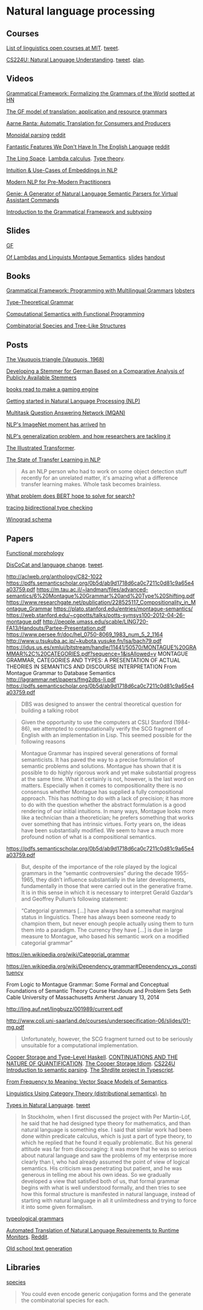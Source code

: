 # Natural language processing

## Courses

[List of linguistics open courses at MIT](https://ocw.mit.edu/courses/find-by-topic/#cat=humanities&subcat=linguistics). [tweet](https://twitter.com/SHASS4Students/status/1070415012135661569).

[CS224U: Natural Language Understanding](https://www.youtube.com/playlist?list=PLoROMvodv4rObpMCir6rNNUlFAn56Js20). [tweet](https://twitter.com/ChrisGPotts/status/1141493048821501952). [plan](http://web.stanford.edu/class/cs224u/).

## Videos

[Grammatical Framework: Formalizing the Grammars of the World](https://www.youtube.com/watch?v=x1LFbDQhbso) [spotted at HN](https://news.ycombinator.com/item?id=14535187)

[The GF model of translation: application and resource grammars](https://www.youtube.com/watch?v=2Kadepyd_PM)

[Aarne Ranta: Automatic Translation for Consumers and Producers](https://www.youtube.com/watch?v=An-AmFScw1o)

[Monoidal parsing](https://www.youtube.com/watch?v=Txf7swrcLYs) [reddit](https://www.reddit.com/r/haskell/comments/75as61/monoidal_parsing_edward_kmett_scala_world/)

[Fantastic Features We Don't Have In The English Language](https://www.youtube.com/watch?v=QYlVJlmjLEc&t=1m47s) [reddit](https://www.reddit.com/r/haskell/comments/75c3j8/linguist_tom_scott_on_absolute_direction_and/)

[The Ling Space](https://www.youtube.com/channel/UCdZcGRaBV-VRRyU4t6Ur0mw). [Lambda calculus](https://www.youtube.com/watch?v=BwWQDzXBuwg). [Type theory](https://www.youtube.com/watch?v=CWE9ycOxCEQ).

[Intuition & Use-Cases of Embeddings in NLP](https://www.infoq.com/presentations/nlp-word-embedding)

[Modern NLP for Pre-Modern Practitioners](https://www.infoq.com/presentations/nlp-practitioners/)

[Genie: A Generator of Natural Language Semantic Parsers for Virtual Assistant Commands](https://www.youtube.com/watch?v=B4bUBh16Kdg)

[Introduction to the Grammatical Framework and subtyping](https://www.youtube.com/watch?v=uYRqslCdfqw)

## Slides

[GF](https://t.co/exnVH2rabH)

[Of Lambdas and Linguists Montague Semantics](https://twitter.com/kowey/status/1159255306771132422). [slides](https://erickow.com/talks/haskell-montague-2019.pdf) [handout](https://erickow.com/talks/haskell-montague-2019-handout.pdf)

## Books

[Grammatical Framework: Programming with Multilingual Grammars](https://www.goodreads.com/book/show/11963071-grammatical-framework) [lobsters](https://lobste.rs/s/gsafb7/ask_type_systems_natural_languages#c_umq6pl)

[Type-Theoretical Grammar](https://www.goodreads.com/book/show/16809758-type-theoretical-grammar)

[Computational Semantics with Functional Programming](https://www.goodreads.com/book/show/9479651-computational-semantics-with-functional-programming)

[Combinatorial Species and Tree-Like Structures](https://www.goodreads.com/book/show/919397.Combinatorial_Species_and_Tree_Like_Structures)

## Posts

[The Vauquois triangle (Vauquois, 1968)](https://www.researchgate.net/figure/239924880_fig1_Figure-22-The-Vauquois-triangle-Vauquois-1968)

[Developing a Stemmer for German Based on a Comparative Analysis of Publicly Available Stemmers](https://hackage.haskell.org/package/stemmer-german-0.1.1.1)

[books read to make a gaming engine](https://news.ycombinator.com/item?id=16403219)

[Getting started in Natural Language Processing (NLP)](https://monkeylearn.com/blog/getting-started-in-natural-language-processing-nlp/)

[Multitask Question Answering Network (MQAN)](https://einstein.ai/research/the-natural-language-decathlon)

[NLP's ImageNet moment has arrived](https://thegradient.pub/nlp-imagenet/) [hn](https://news.ycombinator.com/item?id=17489564)

[NLP's generalization problem, and how researchers are tackling it](https://thegradient.pub/frontiers-of-generalization-in-natural-language-processing/)

[The Illustrated Transformer](https://jalammar.github.io/illustrated-transformer/).

[The State of Transfer Learning in NLP](https://news.ycombinator.com/item?id=20755923)

> As an NLP person who had to work on some object detection stuff recently for an unrelated matter, it's amazing what a difference transfer learning makes. Whole task becomes brainless.

[What problem does BERT hope to solve for search?](https://opensourceconnections.com/blog/2019/12/18/bert-and-search-relevance-part2-dense-vs-sparse/)

[tracing bidirectional type checking](https://twitter.com/balalaika_bot/status/1366706021679292417)

[Winograd schema](https://en.wikipedia.org/wiki/Winograd_schema_challenge)

## Papers

[Functional morphology](http://www.cse.chalmers.se/alumni/markus/FM/document/FM_tutorial_1.0.pdf)

[DisCoCat and language change](https://arxiv.org/abs/1811.11041). [tweet](https://twitter.com/JadeMasterMath/status/1069802913755684864).

http://aclweb.org/anthology/C82-1022
https://pdfs.semanticscholar.org/0b5d/ab9d1718d6ca0c7211c0d81c9a65e4a03759.pdf
https://m.tau.ac.il/~landman/files/advanced-semantics/6%20Montague%20Grammar%20and%20Type%20Shifting.pdf
https://www.researchgate.net/publication/228525117_Compositionality_in_Montague_Grammar
https://plato.stanford.edu/entries/montague-semantics/
https://web.stanford.edu/~cgpotts/talks/potts-symsys100-2012-04-26-montague.pdf
http://people.umass.edu/scable/LING720-FA13/Handouts/Partee-Presentation.pdf
https://www.persee.fr/doc/hel_0750-8069_1983_num_5_2_1164
http://www.u.tsukuba.ac.jp/~kubota.yusuke.fn/lsa/bach79.pdf
https://idus.us.es/xmlui/bitstream/handle/11441/50570/MONTAGUE%20GRAMMAR%2C%20CATEGORIES.pdf?sequence=1&isAllowed=y 
MONTAGUE GRAMMAR, CATEGORIES AND TYPES: A PRESENTATION OF ACTUAL THEORIES IN SEMANTICS AND DISCOURSE INTERPRETATION
From Montague Grammar to Database Semantics http://lagrammar.net/papers/fmg2dbs-li.pdf
https://pdfs.semanticscholar.org/0b5d/ab9d1718d6ca0c7211c0d81c9a65e4a03759.pdf
> DBS was designed to answer the central theoretical question for building a talking robot

> Given the opportunity to use the computers at CSLI Stanford (1984-86), we attempted to computationally verify the SCG fragment of English with an implementation in Lisp. This seemed possible for the following reasons

> Montague Grammar has inspired several generations of formal semanticists. It
has paved the way to a precise formulation of semantic problems and solutions.
Montague has shown that it is possible to do highly rigorous work and yet make
substantial progress at the same time. What it certainly is not, however, is the
last word on matters. Especially when it comes to compositionality there is no
consensus whether Montague has supplied a fully compositional approach. This
has nothing to do with a lack of precision; it has more to do with the question
whether the abstract formulation is a good rendering of our initial intuitions. In
many ways, Montague looks more like a technician than a theoretician; he prefers
something that works over something that has intrinsic virtues. Forty years on, the
ideas have been substantially modified. We seem to have a much more profound
notion of what is a compositional semantics.

https://pdfs.semanticscholar.org/0b5d/ab9d1718d6ca0c7211c0d81c9a65e4a03759.pdf

> But, despite of the importance of the role played by the logical grammars
in the “semantic controversies” during the decade 1955-1965, they
didn’t influence substantially in the later developments, fundamentally in
those that were carried out in the generative frame. It is in this sense in
which it is necessary to interpret Gerald Gazdar’s and Geoffrey Pullum’s
following statement:

> “Categorial grammars [...] have always had a somewhat marginal status in linguistics.
There has always been someone ready to champion them, but never enough people
actually using them to turn them into a paradigm. The currency they have [...] is due in
large measure to Montague, who based his semantic work on a modified categorial
grammar” 

https://en.wikipedia.org/wiki/Categorial_grammar

https://en.wikipedia.org/wiki/Dependency_grammar#Dependency_vs._constituency

From Logic to Montague Grammar:
Some Formal and Conceptual Foundations of Semantic Theory
Course Handouts and Problem Sets
Seth Cable
University of Massachusetts Amherst
January 13, 2014

http://ling.auf.net/lingbuzz/001989/current.pdf

http://www.coli.uni-saarland.de/courses/underspecification-06/slides/01-mg.pdf

> Unfortunately, however, the SCG fragment turned out to be seriously unsuitable for a computational implementation.

[Cooper Storage and Type-Level Haskell](https://adrummond.net/posts/cooper). [CONTINUATIONS AND THE NATURE OF QUANTIFICATION](https://www.nyu.edu/projects/barker/barker-continuations.pdf). [The Cooper Storage Idiom](https://home.uni-leipzig.de/gkobele/files/papers/Kobele16CooperStorageIdiom.pdf). [CS224U Introduction to semantic parsing](https://web.stanford.edu/class/cs224u/materials/cs224u-2015-intro-semparse.pdf). [The Shrdlite project in Typescript](http://chalmersgu-ai-course.github.io/shrdlite.html).


[From Frequency to Meaning: Vector Space Models of Semantics](https://www.microsoft.com/en-us/research/wp-content/uploads/2017/07/jair10.pdf).

[Linguistics Using Category Theory (distributional semantics)](https://golem.ph.utexas.edu/category/2018/02/linguistics_using_category_the.html). [hn](https://news.ycombinator.com/item?id=20755722)

[Types in Natural Language](https://golem.ph.utexas.edu/category/2020/02/types_in_natural_language.html). [tweet](https://twitter.com/DiazCarrete/status/1227679034219335680)

> In Stockholm, when I first discussed the project with Per Martin-Löf, he said that he had designed type theory for mathematics, and than natural language is something else. I said that similar work had been done within predicate calculus, which is just a part of type theory, to which he replied that he found it equally problematic. But his general attitude was far from discouraging: it was more that he was so serious about natural language and saw the problems of my enterprise more clearly than I, who had already assumed the point of view of logical semantics. His criticism was penetrating but patient, and he was generous in telling me about his own ideas. So we gradually developed a view that satisfied both of us, that formal grammar begins with what is well understood formally, and then tries to see how this formal structure is manifested in natural language, instead of starting with natural language in all it unlimitedness and trying to force it into some given formalism.

[typeological grammars](https://twitter.com/DiazCarrete/status/1436589453351477248)

[Automated Translation of Natural Language Requirements to Runtime Monitors](https://link.springer.com/chapter/10.1007/978-3-030-99524-9_21). [Reddit](https://www.reddit.com/r/haskell/comments/u2fkkg/ann_copilot_38_ogma_102_new_papers/).

[Old school text generation](https://github.com/naver/lispe/wiki/6.14-Text-Generation-LispE-with-a-Grammar)

## Libraries

[species](http://hackage.haskell.org/package/species)

> You could even encode generic conjugation forms and the generate the combinatorial species for each.

